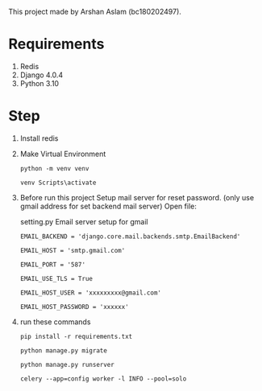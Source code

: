 This project made by Arshan Aslam (bc180202497).

# Requirements 
1. Redis
2. Django 4.0.4
3. Python 3.10


# Step
1. Install redis
2. Make Virtual Environment

    ```python -m venv venv```
    
    ```venv Scripts\activate```


3. Before run this project Setup mail server for reset password. (only use gmail address for set backend mail server)
Open file:

   setting.py
   Email server setup for gmail

   ```EMAIL_BACKEND = 'django.core.mail.backends.smtp.EmailBackend'```
   
   ```EMAIL_HOST = 'smtp.gmail.com'```
   
   ```EMAIL_PORT = '587'```
   
   ```EMAIL_USE_TLS = True```
   
   ```EMAIL_HOST_USER = 'xxxxxxxxx@gmail.com'```
   
   ```EMAIL_HOST_PASSWORD = 'xxxxxx'```


4. run these commands

    ```pip install -r requirements.txt```

    ```python manage.py migrate```

    ```python manage.py runserver```
    
    ```celery --app=config worker -l INFO --pool=solo```
    
